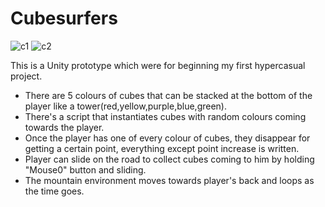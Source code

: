 # Cubesurfers
![c1](https://user-images.githubusercontent.com/72474584/133459319-c8e0f0d5-00e7-427b-9f3d-9cab2b02984b.PNG)
![c2](https://user-images.githubusercontent.com/72474584/133461873-9ee110fc-e4e5-4cf9-a243-7f2589de90db.PNG)

This is a Unity prototype which were for beginning my first hypercasual project.

* There are 5 colours of cubes that can be stacked at the bottom of the player like a tower(red,yellow,purple,blue,green).
* There's a script that instantiates cubes with random colours coming towards the player.
* Once the player has one of every colour of cubes, they disappear for getting a certain point, everything except point increase is written.
* Player can slide on the road to collect cubes coming to him by holding "Mouse0" button and sliding.
* The mountain environment moves towards player's back and loops as the time goes.
